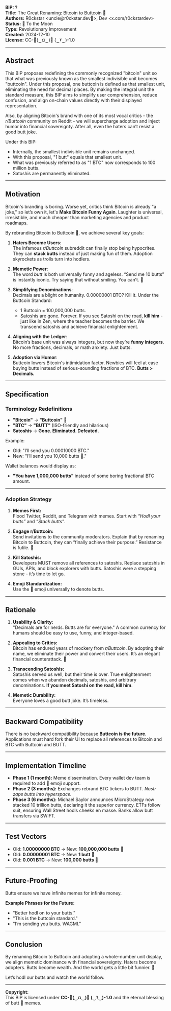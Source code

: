 **BIP: ?**\
**Title:** The Great Renaming: Bitcoin to Buttcoin 🍑\
**Authors:** R0ckstar \<uncle\@r0ckstar.dev🍑>, Dev <x.com/r0ckstardev>\
**Status:** 🚀 To the Moon\
**Type:** Revolutionary Improvement\
**Created:** 2024-12-10\
**License:** CC-🫱(‿¤‿)🫲 (‿ˠ‿)-1.0

---

## **Abstract**

This BIP proposes redefining the commonly recognized "bitcoin" unit so that what was previously known as the smallest indivisible unit becomes "buttcoin". Under this proposal, one buttcoin is defined as that smallest unit, eliminating the need for decimal places. By making the integral unit the standard measure, this BIP aims to simplify user comprehension, reduce confusion, and align on-chain values directly with their displayed representation.

Also, by aligning Bitcoin's brand with one of its most vocal critics - the *r/Buttcoin* community on Reddit - we will supercharge adoption and inject humor into financial sovereignty. After all, even the haters can’t resist a good butt joke.

Under this BIP:

- Internally, the smallest indivisible unit remains unchanged.
- With this proposal, "1 butt" equals that smallest unit.
- What was previously referred to as "1 BTC" now corresponds to 100 million butts.
- Satoshis are permanently eliminated.

---

## **Motivation**

Bitcoin's branding is boring. Worse yet, critics think Bitcoin is already "a joke," so let’s own it, let's **Make Bitcoin Funny Again**. Laughter is universal, irresistible, and much cheaper than marketing agencies and product roadmaps.

By rebranding Bitcoin to Buttcoin 🍑, we achieve several key goals:

1. **Haters Become Users**:\
   The infamous *r/Buttcoin* subreddit can finally stop being hypocrites. They can **stack butts** instead of just making fun of them. Adoption skyrockets as trolls turn into hodlers.

2. **Memetic Power**:\
   The word *butt* is both universally funny and ageless. “Send me 10 butts” is instantly iconic. Try saying that without smiling. You can’t. 🍑

3. **Simplifying Denominations**:\
   Decimals are a blight on humanity. 0.00000001 BTC? Kill it. Under the Buttcoin Standard:

   - 1 Buttcoin = 100,000,000 butts.
   - Satoshis are gone. Forever. If you see Satoshi on the road, **kill him** - just like in Zen, where the teacher becomes the barrier. We transcend satoshis and achieve financial enlightenment.

4. **Aligning with the Ledger**:\
   Bitcoin’s base unit was always integers, but now they’re **funny integers**. No more fractions, decimals, or math anxiety. Just butts.

5. **Adoption via Humor**:\
   Buttcoin lowers Bitcoin's intimidation factor. Newbies will feel at ease buying butts instead of serious-sounding fractions of BTC. **Butts > Decimals.**

---

## **Specification**

### **Terminology Redefinitions**

- **"Bitcoin"** → **"Buttcoin"** 🍑
- **"BTC"** → **"BUTT"** (ISO-friendly and hilarious)
- **Satoshis** → **Gone. Eliminated. Defeated.**

Example:

- Old: "I’ll send you 0.00010000 BTC."
- New: "I’ll send you 10,000 butts 🍑."

Wallet balances would display as:

- **"You have 1,000,000 butts"** instead of some boring fractional BTC amount.

---

### **Adoption Strategy**

1. **Memes First:**\
   Flood Twitter, Reddit, and Telegram with memes. Start with *“Hodl your butts”* and *“Stack butts”*.

2. **Engage r/Buttcoin:**\
   Send invitations to the community moderators. Explain that by renaming Bitcoin to Buttcoin, they can “finally achieve their purpose.” Resistance is futile. 🍑

3. **Kill Satoshis:**\
   Developers MUST remove all references to satoshis. Replace satoshis in GUIs, APIs, and block explorers with butts. Satoshis were a stepping stone - it’s time to let go.

4. **Emoji Standardization:**\
   Use the 🍑 emoji universally to denote butts.

---

## **Rationale**

1. **Usability & Clarity:**\
   "Decimals are for nerds. Butts are for everyone." A common currency for humans should be easy to use, funny, and integer-based.

2. **Appealing to Critics:**\
   Bitcoin has endured years of mockery from *r/Buttcoin*. By adopting their name, we eliminate their power and convert their users. It’s an elegant financial counterattack. 🍑

3. **Transcending Satoshis:**\
   Satoshis served us well, but their time is over. True enlightenment comes when we abandon decimals, satoshis, and arbitrary denominations. **If you meet Satoshi on the road, kill him**.

4. **Memetic Durability:**\
   Everyone loves a good butt joke. It’s timeless.

---

## **Backward Compatibility**

There is no backward compatibility because **Buttcoin is the future**. Applications must hard fork their UI to replace all references to Bitcoin and BTC with Buttcoin and BUTT.

---

## **Implementation Timeline**

- **Phase 1 (1 month):** Meme dissemination. Every wallet dev team is required to add 🍑 emoji support.
- **Phase 2 (3 months):** Exchanges rebrand BTC tickers to BUTT. *Nostr zaps butts into hyperspace.*
- **Phase 3 (6 months):** Michael Saylor announces MicroStrategy now stacked 10 trillion butts, declaring it the superior currency. ETFs follow suit, ensuring Wall Street hodls cheeks en masse. Banks allow butt transfers via SWIFT.

---

## **Test Vectors**

- Old: **1.00000000 BTC** → New: **100,000,000 butts** 🍑
- Old: **0.00000001 BTC** → New: **1 butt** 🍑
- Old: **0.001 BTC** → New: **100,000 butts** 🍑

---

## **Future-Proofing**

Butts ensure we have infinite memes for infinite money.

**Example Phrases for the Future:**

- "Better hodl on to your butts."
- "This is the buttcoin standard."
- "I’m sending you butts. WAGMI."

---

## **Conclusion**

By renaming Bitcoin to Buttcoin and adopting a whole-number unit display, we align memetic dominance with financial sovereignty. Haters become adopters. Butts become wealth. And the world gets a little bit funnier. 🍑

Let’s hodl our butts and watch the world follow.

---

**Copyright:**\
This BIP is licensed under **CC-🫱(‿¤‿)🫲 (‿ˠ‿)-1.0** and the eternal blessing of butt 🍑 memes.

